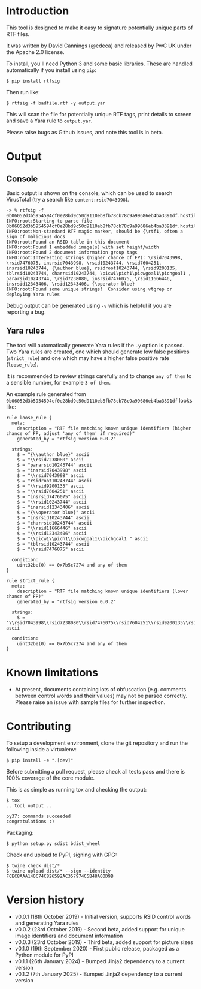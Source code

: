 # Introduction

This tool is designed to make it easy to signature potentially unique parts of RTF files.

It was written by David Cannings (@edeca) and released by PwC UK under the Apache 2.0 license.  

To install, you'll need Python 3 and some basic libraries. These are handled automatically if you install using `pip`:

    $ pip install rtfsig

Then run like:

    $ rtfsig -f badfile.rtf -y output.yar

This will scan the file for potentially unique RTF tags, print details to screen and save a Yara rule to `output.yar`.

Please raise bugs as Github issues, and note this tool is in beta.

# Output

## Console

Basic output is shown on the console, which can be used to search VirusTotal (try a search like `content:rsid7043998`).

    -> % rtfsig -f 0b06052d3b5954594cf0e28bd9c50d9110eb8fb78cb78c9a99686eb4ba3391df.hostile
    INFO:root:Starting to parse file 0b06052d3b5954594cf0e28bd9c50d9110eb8fb78cb78c9a99686eb4ba3391df.hostile
    INFO:root:Non-standard RTF magic marker, should be {\rtf1, often a sign of malicious docs
    INFO:root:Found an RSID table in this document
    INFO:root:Found 1 embedded image(s) with set height/width
    INFO:root:Found 2 document information group tags
    INFO:root:Interesting strings (higher chance of FP): \rsid7043998, \rsid7476075, insrsid7043998, \rsid10243744, \rsid7604251, insrsid10243744, {\author blue}, rsidroot10243744, \rsid9200135, tblrsid10243744, charrsid10243744, \picw1\pich1\picwgoal1\pichgoal1 , pararsid10243744, \rsid7238080, insrsid7476075, \rsid11666446, insrsid12343406, \rsid12343406, {\operator blue}
    INFO:root:Found some unique strings!  Consider using vtgrep or deploying Yara rules

Debug output can be generated using `-v` which is helpful if you are reporting a bug.

## Yara rules

The tool will automatically generate Yara rules if the `-y` option is passed.  Two Yara rules are created, one which should generate low false positives (`strict_rule`) and one which may have a higher false positive rate (`loose_rule`).

It is recommended to review strings carefully and to change `any of them` to a sensible number, for example `3 of them`.

An example rule generated from `0b06052d3b5954594cf0e28bd9c50d9110eb8fb78cb78c9a99686eb4ba3391df` looks like:

    rule loose_rule {
      meta:
        description = "RTF file matching known unique identifiers (higher chance of FP, adjust 'any of them' if required)"
        generated_by = "rtfsig version 0.0.2"

      strings:
        $ = "{\\author blue}" ascii
        $ = "\\rsid7238080" ascii
        $ = "pararsid10243744" ascii
        $ = "insrsid7043998" ascii
        $ = "\\rsid7043998" ascii
        $ = "rsidroot10243744" ascii
        $ = "\\rsid9200135" ascii
        $ = "\\rsid7604251" ascii
        $ = "insrsid7476075" ascii
        $ = "\\rsid10243744" ascii
        $ = "insrsid12343406" ascii
        $ = "{\\operator blue}" ascii
        $ = "insrsid10243744" ascii
        $ = "charrsid10243744" ascii
        $ = "\\rsid11666446" ascii
        $ = "\\rsid12343406" ascii
        $ = "\\picw1\\pich1\\picwgoal1\\pichgoal1 " ascii
        $ = "tblrsid10243744" ascii
        $ = "\\rsid7476075" ascii

      condition:
        uint32be(0) == 0x7b5c7274 and any of them
    }

    rule strict_rule {
      meta:
        description = "RTF file matching known unique identifiers (lower chance of FP)"
        generated_by = "rtfsig version 0.0.2"

      strings:
        $ = "\\rsid7043998\\rsid7238080\\rsid7476075\\rsid7604251\\rsid9200135\\rsid10243744\\rsid11666446\\rsid12343406" ascii

      condition:
        uint32be(0) == 0x7b5c7274 and any of them
    }
    
# Known limitations

* At present, documents containing lots of obfuscation (e.g. comments between control words and their values) may 
not be parsed correctly. Please raise an issue with sample files for further inspection.

# Contributing

To setup a development environment, clone the git repository and run the following inside a virtualenv:

    $ pip install -e ".[dev]"

Before submitting a pull request, please check all tests pass and there is 100% coverage of the core module.

This is as simple as running tox and checking the output:

    $ tox
    .. tool output ..
    
    py37: commands succeeded
    congratulations :)

Packaging:

    $ python setup.py sdist bdist_wheel 

Check and upload to PyPI, signing with GPG:

    $ twine check dist/*
    $ twine upload dist/* --sign --identity FCEC8AAA140C74C826592AC357974C5B48A00D9B

# Version history

* v0.0.1 (18th October 2019) - Initial version, supports RSID control words and generating Yara rules
* v0.0.2 (23rd October 2019) - Second beta, added support for unique image identifiers and document information
* v0.0.3 (23rd October 2019) - Third beta, added support for picture sizes
* v0.1.0 (19th September 2020) - First public release, packaged as a Python module for PyPI
* v0.1.1 (26th January 2024) - Bumped Jinja2 dependency to a current version
* v0.1.2 (7th January 2025) - Bumped Jinja2 dependency to a current version